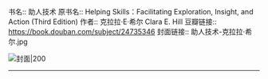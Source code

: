 书名:: 助人技术
原书名:: Helping Skills：Facilitating Exploration, Insight, and Action (Third Edition)
作者:: 克拉拉·E·希尔 Clara E. Hill
豆瓣链接:: https://book.douban.com/subject/24735346
封面链接:: 助人技术-克拉拉·希尔.jpg


![封面|200](助人技术-克拉拉·希尔.jpg)

---